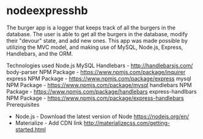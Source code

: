 # nodeexpresshb
The burger app is a logger that keeps track of all the burgers in the database. The user is able to get all the burgers in the database, modify their "devour" state, and add new ones. This app was made possible by utilizing the MVC model, and making use of MySQL, Node.js, Express, Handlebars, and the ORM.

Technologies used
Node.js
MySQL
Handlebars - http://handlebarsjs.com/
body-parser NPM Package - https://www.npmjs.com/package/inquirer
express NPM Package - https://www.npmjs.com/package/express
mysql NPM Package - https://www.npmjs.com/package/mysql
handlebars NPM Package - https://www.npmjs.com/package/handlebars
express-handlbars NPM Package - https://www.npmjs.com/package/express-handlebars
Prerequisites
- Node.js - Download the latest version of Node https://nodejs.org/en/
- Materialize - Add CDN link http://materializecss.com/getting-started.html
